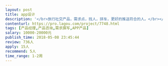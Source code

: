 ```yaml
---                
layout: post       
title: app设计           
description: '</br>旅行社交产品，需求点，找人，拼车，更好的推送符合的人。</br></br>页面设计需要，再清爽一点。具体的需求要详细沟通。</br>'     
contenturl: https://pro.lagou.com/project/7748.html      
tags: [产品经理,产品咨询,需求撰写,APP产品]            
salary: 10000-20000元          
publish_time: 2018-05-08 23:45:44         
review: 736人                   
apply: 15人                   
recommend: 5人                   
time_range: 1-2周              
---                 
```


